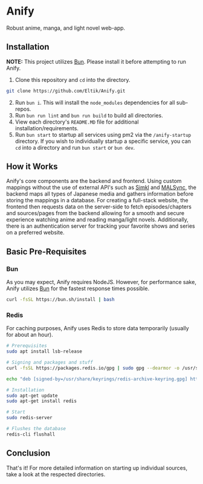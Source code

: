 # Anify
Robust anime, manga, and light novel web-app.

## Installation
**NOTE:** This project utilizes [Bun](https://bun.sh). Please install it before attempting to run Anify.
1. Clone this repository and `cd` into the directory.
```bash
git clone https://github.com/Eltik/Anify.git
```
2. Run `bun i`. This will install the `node_modules` dependencies for all sub-repos.
3. Run `bun run lint` and `bun run build` to build all directories.
4. View each directory's `README.MD` file for additional installation/requirements.
5. Run `bun start` to startup all services using pm2 via the `/anify-startup` directory. If you wish to individually startup a specific service, you can `cd` into a directory and run `bun start` or `bun dev`.

## How it Works
Anify's core components are the backend and frontend. Using custom mappings without the use of external API's such as [Simkl](https://simkl.com) and [MALSync](https://malsync.moe), the backend maps all types of Japanese media and gathers information before storing the mappings in a database. For creating a full-stack website, the frontend then requests data on the server-side to fetch episodes/chapters and sources/pages from the backend allowing for a smooth and secure experience watching anime and reading manga/light novels. Additionally, there is an authentication server for tracking your favorite shows and series on a preferred website.

## Basic Pre-Requisites
### Bun
As you may expect, Anify requires NodeJS. However, for performance sake, Anify utilizes [Bun](https://bun.sh) for the fastest response times possible.
```bash
curl -fsSL https://bun.sh/install | bash
```
### Redis
For caching purposes, Anify uses Redis to store data temporarily (usually for about an hour).
```bash
# Prerequisites
sudo apt install lsb-release

# Signing and packages and stuff
curl -fsSL https://packages.redis.io/gpg | sudo gpg --dearmor -o /usr/share/keyrings/redis-archive-keyring.gpg

echo "deb [signed-by=/usr/share/keyrings/redis-archive-keyring.gpg] https://packages.redis.io/deb $(lsb_release -cs) main" | sudo tee /etc/apt/sources.list.d/redis.list

# Installation
sudo apt-get update
sudo apt-get install redis

# Start
sudo redis-server

# Flushes the database
redis-cli flushall
```

## Conclusion
That's it! For more detailed information on starting up individual sources, take a look at the respected directories.